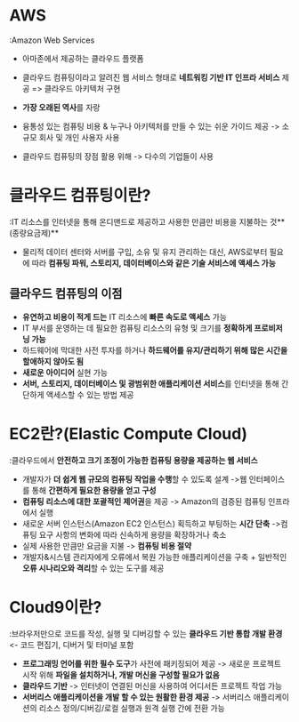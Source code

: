 # AWS
:Amazon Web Services

- 아마존에서 제공하는 클라우드 플랫폼
- 클라우드 컴퓨팅이라고 알려진 웹 서비스 형태로 **네트워킹 기반 IT 인프라 서비스** 제공
=> 클라우드 아키텍처 구현

- **가장 오래된 역사**를 자랑
- 융통성 있는 컴퓨팅 비용 & 누구나 아키텍처를 만들 수 있는 쉬운 가이드 제공
-> 소규모 회사 및 개인 사용자 사용
- 클라우드 컴퓨팅의 장점 활용 위해 -> 다수의 기업들이 사용 

# 클라우드 컴퓨팅이란?
:IT 리소스를 인터넷을 통해 온디맨드로 제공하고 사용한 만큼만 비용을 지불하는 것**(종량요금제)**

- 물리적 데이터 센터와 서버를 구입, 소유 및 유지 관리하는 대신, AWS로부터 필요에 따라 **컴퓨팅 파워, 스토리지, 데이터베이스와 같은 기술 서비스에
액세스 가능**

## 클라우드 컴퓨팅의 이점
- **유연하고 비용이 적게 드는** IT 리소스에 **빠른 속도로 액세스** 가능
- IT 부서를 운영하는 데 필요한 컴퓨팅 리소스의 유형 및 크기를
**정확하게 프로비저닝 가능**
- 하드웨어에 막대한 사전 투자를 하거나 **하드웨어를 유지/관리하기 위해
많은 시간을 할애하지 않아도 됨**
- **새로운 아이디어** 실현 가능
- **서버, 스토리지, 데이터베이스 및 광범위한 애플리케이션 서비스**를 인터넷을 통해
간단하게 액세스할 수 있는 방법 제공

# EC2란?(Elastic Compute Cloud)
:클라우드에서 **안전하고 크기 조정이 가능한 컴퓨팅 용량을 제공하는 웹 서비스**
- 개발자가 **더 쉽게 웹 규모의 컴퓨팅 작업을 수행**할 수 있도록 설계
->웹 인터페이스를 통해 **간편하게 필요한 용량을 얻고 구성**
- **컴퓨팅 리소스에 대한 포괄적인 제어권**을 제공
-> Amazon의 검증된 컴퓨팅 인프라에서 실행
- 새로운 서버 인스턴스(Amazon EC2 인스턴스) 획득하고 부팅하는 **시간 단축**
->컴퓨팅 요구 사항의 변화에 따라 신속하게 용량을 확장하거나 축소
- 실제 사용한 만큼만 요금을 지불 -> **컴퓨팅 비용 절약**
- 개발자&시스템 관리자에게 오류에서 복원 가능한 애플리케이션을 구축 +
일반적인 **오류 시나리오와 격리**할 수 있는 도구를 제공

# Cloud9이란?
:브라우저만으로 코드를 작성, 실행 및 디버깅할 수 있는 **클라우드 기반 통합 개발 환경**
<- 코드 편집기, 디버거 및 터미널 포함
- **프로그래밍 언어를 위한 필수 도구**가 사전에 패키징되어 제공
-> 새로운 프로젝트 시작 위해 **파일을 설치하거나, 개발 머신을 구성할 필요가 없음**
- **클라우드 기반** -> 인터넷이 연결된 머신을 사용하여 어디서든 프로젝트 작업 가능
- **서버리스 애플리케이션을 개발 할 수 있는 원활한 환경 제공**
-> 서버리스 애플리케이션의 리소스 정의/디버깅/로컬 실행과 원격 실행 간에 전환 가능
